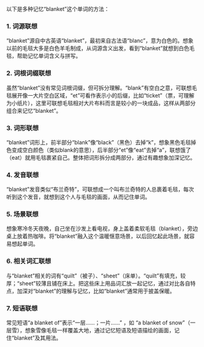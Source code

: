以下是多种记忆“blanket”这个单词的方法：
### 1. 词源联想
“blanket”源自中古英语“blanket”，最初来自古法语“blanc”，意为白色的。想象以前的毛毯大多是白色羊毛制成，从词源含义出发，看到“blanket”就想到白色毛毯，帮助记忆单词含义与拼写。
### 2. 词根词缀联想
虽然“blanket”没有常见词根词缀，但可拆分理解。“blank”有空白之意，可联想毛毯展开像一大片空白区域，“et”可看作表示小的后缀，比如“ticket”（票，可理解为小纸片），这里可联想毛毯相对大片布料而言是较小的一块成品，这样从两部分组合来记忆“blanket”。
### 3. 词形联想
“blanket”词形上，前半部分“blank”像“black”（黑色）去掉“k”，想象黑色毛毯掉色变成空白颜色（类似blank的意思），后半部分“et”像“eat”去掉“a”，联想饿了（eat）就用毛毯裹紧自己。整体把词形拆分成两部分，通过有趣想象加深记忆。
### 4. 发音联想
“blanket”发音类似“布兰奇特”，可联想成一个叫布兰奇特的人总裹着毛毯，每次听到这个发音，就想到这个人与毛毯的画面，从而记住单词。
### 5. 场景联想
想象寒冷冬天夜晚，自己坐在沙发上看电视，身上盖着柔软毛毯（blanket），旁边桌上放着热咖啡。将“blanket”融入这个温暖惬意场景，以后回忆起此场景，就容易想起单词。
### 6. 相关词汇联想
与“blanket”相关的词有“quilt”（被子）、“sheet”（床单）。“quilt”有填充，较厚；“sheet”较薄且铺在床上。把这些床上用品词汇放一起记忆，通过对比各自特点，加深对“blanket”的理解与记忆，比如“blanket”通常用于披盖保暖。
### 7. 短语联想
常见短语“a blanket of”表示“一层……；一片……” ，如 “a blanket of snow”（一层雪），想象雪像毛毯一样覆盖大地，通过记忆短语及短语描绘的画面，记住“blanket”及其用法。 